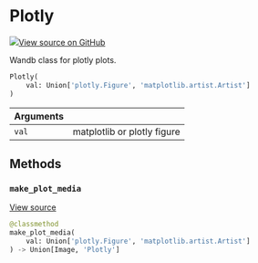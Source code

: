 # Plotly



[![](https://www.tensorflow.org/images/GitHub-Mark-32px.png)View source on GitHub](https://www.github.com/wandb/client/tree/341e249f17302703b79544d82bd382af88498cb9/wandb/sdk/data_types.py#L2409-L2458)



Wandb class for plotly plots.

```python
Plotly(
    val: Union['plotly.Figure', 'matplotlib.artist.Artist']
)
```





| Arguments |  |
| :--- | :--- |
|  `val` |  matplotlib or plotly figure |



## Methods

<h3 id="make_plot_media"><code>make_plot_media</code></h3>

[View source](https://www.github.com/wandb/client/tree/341e249f17302703b79544d82bd382af88498cb9/wandb/sdk/data_types.py#L2419-L2427)

```python
@classmethod
make_plot_media(
    val: Union['plotly.Figure', 'matplotlib.artist.Artist']
) -> Union[Image, 'Plotly']
```







